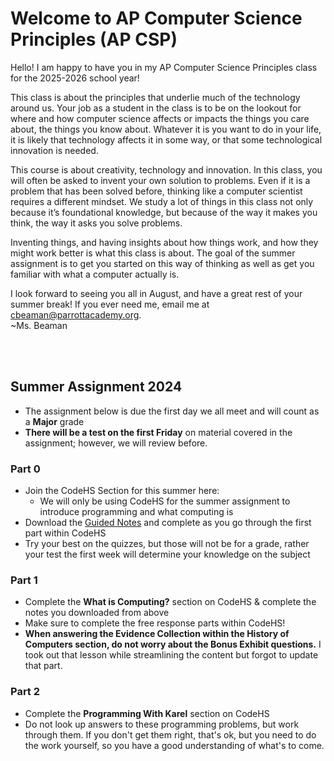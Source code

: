 # Welcome to AP Computer Science Principles (AP CSP)

Hello! I am happy to have you in my AP Computer Science Principles class for the 2025-2026 school year! 

This class is about the principles that underlie much of the technology around us. Your job as a student in the class is to be on the lookout for where and how computer science affects or impacts the things you care about, the things you know about. Whatever it is you want to do in your life, it is likely that technology affects it in some way, or that some technological innovation is needed.

This course is about creativity, technology and innovation. In this class, you will often be asked to invent your own solution to problems. Even if it is a problem that has been solved before, thinking like a computer scientist requires a different mindset. We study a lot of things in this class not only because it’s foundational knowledge, but because of the way it makes you think, the way it asks you solve problems.

Inventing things, and having insights about how things work, and how they might work better is what this class is about. The goal of the summer assignment is to get you started on this way of thinking as well as get you familiar with what a computer actually is.

I look forward to seeing you all in August, and have a great rest of your summer break! If you ever need me, email me at <cbeaman@parrottacademy.org>.  
~Ms. Beaman

<br><br>

## Summer Assignment 2024 

- The assignment below is due the first day we all meet and will count as a **Major** grade
- **There will be a test on the first Friday** on material covered in the assignment; however, we will review before.

### Part 0
- Join the CodeHS Section for this summer here: 
  - We will only be using CodeHS for the summer assignment to introduce programming and what computing is
- Download the [Guided Notes](\apcsp\assets\pdfs\summer\summer-23.pdf) and complete as you go through the first part within CodeHS
- Try your best on the quizzes, but those will not be for a grade, rather your test the first week will determine your knowledge on the subject

### Part 1
- Complete the **What is Computing?** section on CodeHS & complete the notes you downloaded from above
- Make sure to complete the free response parts within CodeHS!
- **When answering the Evidence Collection within the History of Computers section, do not worry about the Bonus Exhibit questions.** I took out that lesson while streamlining the content but forgot to update that part.

### Part 2
- Complete the **Programming With Karel** section on CodeHS
- Do not look up answers to these programming problems, but work through them. If you don't get them right, that's ok, but you need to do the work yourself, so you have a good understanding of what's to come.